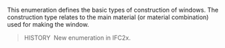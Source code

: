 ﻿This enumeration defines the basic types of construction of windows. The construction type relates to the main material (or material combination) used for making the window.

> HISTORY&nbsp; New enumeration in IFC2x.
